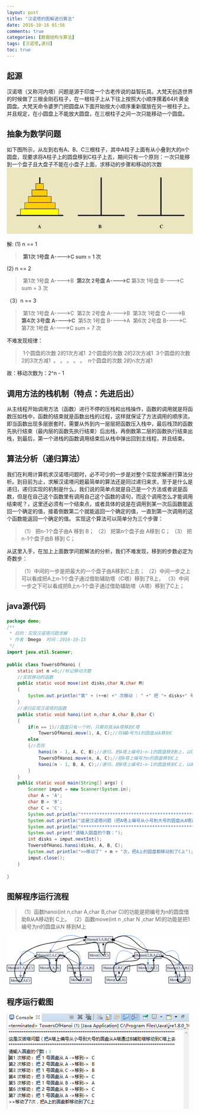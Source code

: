 ```yaml
---
layout: post
title: "汉诺塔的图解递归算法"
date: 2016-10-16 01:56
comments: true
categories: [数据结构与算法]
tags: [汉诺塔,递归]
toc: true
---
```

<!--more-->
## 起源

汉诺塔（又称河内塔）问题是源于印度一个古老传说的益智玩具。大梵天创造世界的时候做了三根金刚石柱子，在一根柱子上从下往上按照大小顺序摞着64片黄金圆盘。大梵天命令婆罗门把圆盘从下面开始按大小顺序重新摆放在另一根柱子上。并且规定，在小圆盘上不能放大圆盘，在三根柱子之间一次只能移动一个圆盘。

## 抽象为数学问题

如下图所示，从左到右有A、B、C三根柱子，其中A柱子上面有从小叠到大的n个圆盘，现要求将A柱子上的圆盘移到C柱子上去，期间只有一个原则：一次只能移到一个盘子且大盘子不能在小盘子上面，求移动的步骤和移动的次数
![抽象为数学问题](hanoi/1240.jpg)


解:
(1)  n == 1

>​  **第1次  1号盘  A---->C       sum = 1 次**

(2)  n == 2
>​  第1次  1号盘  A---->B
>​  **第2次  2号盘  A---->C**
>​  第3次  1号盘  B---->C        sum = 3 次

（3）n == 3
>​  第1次  1号盘  A---->C
>​  第2次  2号盘  A---->B
>​  第3次  1号盘  C---->B
>​  **第4次  3号盘  A---->C**
>​  第5次  1号盘  B---->A
>​  第6次  2号盘  B---->C
>​  第7次  1号盘  A---->C        sum = 7 次

不难发现规律：
>​  1个圆盘的次数 2的1次方减1
>​  2个圆盘的次数 2的2次方减1
>​  3个圆盘的次数 2的3次方减1
>​   。  。   。    。   。 
>​  n个圆盘的次数 2的n次方减1

 故：移动次数为：2^n - 1

## 调用方法的栈机制（特点：先进后出）

从主线程开始调用方法（函数）进行不停的压栈和出栈操作，函数的调用就是将函数压如栈中，函数的结束就是函数出栈的过程，这样就保证了方法调用的顺序流，即当函数出现多层嵌套时，需要从外到内一层层把函数压入栈中，最后栈顶的函数先执行结束（最内层的函数先执行结束）后出栈，再倒数第二层的函数执行结束出栈，到最后，第一个进栈的函数调用结束后从栈中弹出回到主线程，并且结束。

## 算法分析（递归算法）

我们在利用计算机求汉诺塔问题时，必不可少的一步是对整个实现求解进行算法分析。到目前为止，求解汉诺塔问题最简单的算法还是同过递归来求，至于是什么是递归，递归实现的机制是什么，我们说的简单点就是自己是一个方法或者说是函数，但是在自己这个函数里有调用自己这个函数的语句，而这个调用怎么才能调用结束呢？，这里还必须有一个结束点，或者具体的说是在调用到某一次后函数能返回一个确定的值，接着倒数第二个就能返回一个确定的值，一直到第一次调用的这个函数能返回一个确定的值。
  实现这个算法可以简单分为三个步骤：
>（1）     把n-1个盘子由A 移到 B；
>（2）     把第n个盘子由 A移到 C；
>（3）     把n-1个盘子由B 移到 C；

从这里入手，在加上上面数学问题解法的分析，我们不难发现，移到的步数必定为奇数步：

>（1）中间的一步是把最大的一个盘子由A移到C上去；
>（2）中间一步之上可以看成把A上n-1个盘子通过借助辅助塔（C塔）移到了B上，
>（3）中间一步之下可以看成把B上n-1个盘子通过借助辅助塔（A塔）移到了C上；

## java源代码

```java
package demo;
/**
 * 目的：实现汉诺塔问题求解
 * 作者：Dmego  时间：2016-10-15
 */
import java.util.Scanner;

public class TowersOfHanoi {
    static int m =0;//标记移动次数
    //实现移动的函数
    public static void move(int disks,char N,char M)
    {
        System.out.println("第" + (++m) +" 次移动 : " +" 把 "+ disks+" 号圆盘从 " + N +" ->移到->  " + M);
    }
    //递归实现汉诺塔的函数
    public static void hanoi(int n,char A,char B,char C)
    {
        if(n == 1)//圆盘只有一个时，只需将其从A塔移到C塔
            TowersOfHanoi.move(1, A, C);//将编b号为1的圆盘从A移到C
        else
        {//否则
            hanoi(n - 1, A, C, B);//递归，把A塔上编号1~n-1的圆盘移到B上，以C为辅助塔
            TowersOfHanoi.move(n, A, C);//把A塔上编号为n的圆盘移到C上
            hanoi(n - 1, B, A, C);//递归，把B塔上编号1~n-1的圆盘移到C上，以A为辅助塔
        }
    }
    public static void main(String[] args) {
        Scanner imput = new Scanner(System.in);
        char A = 'A';
        char B = 'B';
        char C = 'C';
        System.out.println("******************************************************************************************");
        System.out.println("这是汉诺塔问题（把A塔上编号从小号到大号的圆盘从A塔通过B辅助塔移动到C塔上去");
        System.out.println("******************************************************************************************");
        System.out.print("请输入圆盘的个数：");
        int disks = imput.nextInt();
        TowersOfHanoi.hanoi(disks, A, B, C);
        System.out.println(">>移动了" + m + "次，把A上的圆盘都移动到了C上");
        imput.close();
    }

}
```

## 图解程序运行流程

>（1）函数hanoi(int n,char A,char B,char C)的功能是把编号为n的圆盘借助B从A移动到 C上。
>（2）函数move(int n ,char N ,char M)的功能是把1编号为n的圆盘从N 移到M上

![图解程序运行流程](hanoi/1241.jpg)

## 程序运行截图

![程序运行截图](hanoi/1242.jpg)
